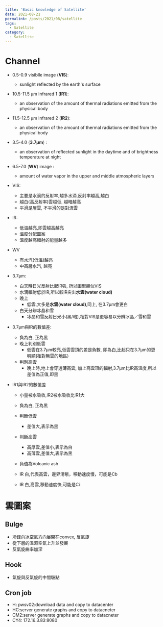 ```yaml
---
title: 'Basic knowledge of Satellite'
date: 2021-08-21
permalink: /posts/2021/08/satellite
tags:
  - Satellite
category:
  - Satellite
---
```



# Channel

- 0.5-0.9 visiblle image (**VIS**): 
  - sunlight reflected by the earth's surface
- 10.5-11.5 µm Infrared 1 (**IR1**): 
  - an observation of the amount of thermal radiations emitted from the physical body
- 11.5-12.5 µm Infrared 2 (**IR2**): 
  - an observation of the amount of thermal radiations emitted from the physical body
- 3.5-4.0 (**3.7µm**) :
  -  an observation of reflected sunlight in the daytime and of brightness temperature at night
- 6.5-7.0 (**WV**)  image : 
  - amount  of  water  vapor  in  the  upper  and  middle 
atmospheric layers

- VIS: 
  - 主要是水滴的反射率,越多水滴,反射率越高,越白
  - 越白(高反射率)雲越低, 越暗越高
  - 平滑是層雲, 不平滑的是對流雲
- IR:
  - 低溫越亮,即雲越高越亮
  - 溫度分配圖案
  - 溫度越高輻射的能量越多
- WV
  - 有水汽(低溫)越亮
  - 中高層水汽, 越亮
- 3.7µm:
  - 白天時日光反射比起IR強, 所以圖型類似VIS
  - 水滴輻射低於IR,所以較IR突出**水雲(water cloud)**
  - 晚上
    - 低雲,大多是**水雲(water cloud)**,同上, 在3.7µm會更白
  - 白天分辨冰晶和雪
    - 冰晶和雪反射日光小(黑/暗),相對VIS是更容易以分辨冰晶／雪和雲
- 3.7µm與IR的數值差:
  - 負為白, 正為黑
  - 晚上判別低雲
    - 低雲在3.7µm較亮,低雲雲頂的差是負數, 即為白,比起只在3.7µm的更明顯(相對無雲的地區)
  - 判別高雲
    - 晚上時,地上會穿透薄高雲, 加上高雲頂的輻射,3.7µm比IR高溫度,所以差值為正值,即黑
- IR1與IR2的數值差
  - 小量被水吸收,IR2被水吸收比IR1大
  - 負為白, 正為黑
  - 判斷低雲
    - 差值大,表示為黑
  - 判斷高雲
    - 高厚雲,差值小,表示為白
    - 高薄雲,差值大,表示為黑
  - 負值為Volcanic ash
  
  - IR 白,代表高雲，邊界清䀿，移動速度慢，可能是Cb
  - IR 白,高雲,移動速度快,可能是Ci


# 雲圖案

## Bulge 
- 冷鋒向冰空氣方向展開在convex, 反氣旋
- 從下層的溫濕空氣上升並發展
- 反氣旋曲率加深


## Hook
- 氣旋與反氣旋的中間𩣑點


## Cron job

- H: pwsv02:download data and copy to datacenter
- HC:server generate graphs and copy to datacneter
- CM2:server generate graphs and copy to datacneter
- CY4: 172.16.3.83:8080